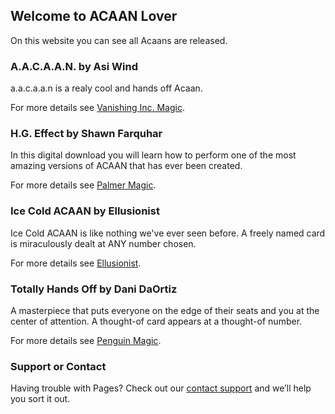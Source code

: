 ## Welcome to ACAAN Lover

On this website you can see all Acaans are released.


### A.A.C.A.A.N. by Asi Wind

a.a.c.a.a.n is a realy cool and hands off Acaan.

For more details see [Vanishing Inc. Magic](https://www.vanishingincmagic.com/card-magic-downloads/aacaan/).

### H.G. Effect by Shawn Farquhar

In this digital download you will learn how to perform one of the most amazing versions of ACAAN that has ever been created.

For more details see [Palmer Magic](https://www.palmermagic.com/product/h-g-effect-shawn-farquhar/).

### Ice Cold ACAAN by Ellusionist

Ice Cold ACAAN is like nothing we've ever seen before. A freely named card is miraculously dealt at ANY number chosen.

For more details see [Ellusionist](https://www.ellusionist.com/ice-cold-acaan.html).


### Totally Hands Off by Dani DaOrtiz

A masterpiece that puts everyone on the edge of their seats and you at the center of attention. A thought-of card appears at a thought-of number.

For more details see [Penguin Magic](https://www.penguinmagic.com/p/11519).



### Support or Contact

Having trouble with Pages? Check out our [contact support](https://andibrunner.de/#signup) and we’ll help you sort it out.
